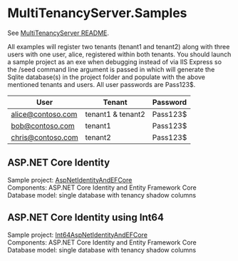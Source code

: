 # MultiTenancyServer.Samples

See [MultiTenancyServer README](https://github.com/MultiTenancyServer/MultiTenancyServer).

All examples will register two tenants (tenant1 and tenant2) along with three users with one user, alice, registered within both tenants. You should launch a sample project as an exe when debugging instead of via IIS Express so the /seed command line argument is passed in which will generate the Sqlite database(s) in the project folder and populate with the above mentioned tenants and users. All user passwords are Pass123$.

|User|Tenant|Password|
|---|---|---|
|alice@contoso.com|tenant1 & tenant2|Pass123$|
|bob@contoso.com|tenant1|Pass123$|
|chris@contoso.com|tenant2|Pass123$|

## ASP.NET Core Identity
Sample project: [AspNetIdentityAndEFCore](https://github.com/MultiTenancyServer/MultiTenancyServer/tree/master/samples/AspNetIdentityAndEFCore)<br />
Components: ASP.NET Core Identity and Entity Framework Core<br/>
Database model: single database with tenancy shadow columns<br/>

## ASP.NET Core Identity using Int64
Sample project: [Int64AspNetIdentityAndEFCore](https://github.com/MultiTenancyServer/MultiTenancyServer/tree/master/samples/Int64AspNetIdentityAndEFCore)<br />
Components: ASP.NET Core Identity and Entity Framework Core<br/>
Database model: single database with tenancy shadow columns<br/>
